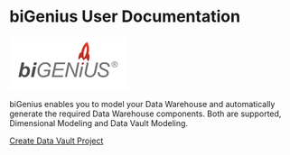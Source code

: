 # biGenius User Documentation

![GitHub Logo](/images/biGeniusLogo2.png)

biGenius enables you to model your Data Warehouse and automatically generate the required Data Warehouse components. Both are supported, Dimensional Modeling and Data Vault Modeling.

[Create Data Vault Project](createDVProject.md)
